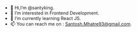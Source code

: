 - 👋 Hi,I’m @santyking.
- 👀 I’m interested in Frontend Development.
- 🌱 I’m currently learning React JS.
- 📫 You can reach me on : Santosh.Mhatre93@gmail.com. 

<!---
santyking/santyking is a ✨ special ✨ repository because its `README.md` (this file) appears on your GitHub profile.
You can click the Preview link to take a look at your changes
--->
